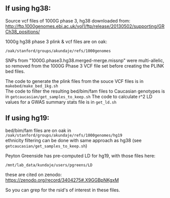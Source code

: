 
## If using hg38:   


Source vcf files of 1000G phase 3, hg38 downloaded from: http://ftp.1000genomes.ebi.ac.uk/vol1/ftp/release/20130502/supporting/GRCh38_positions/  

1000g hg38 phase 3 plink & vcf files are on oak:
```
/oak/stanford/groups/akundaje/refs/1000genomes
```

SNPs from "1000G.phase3.hg38.merged-merge.missnp" were multi-allelic, so removed from the 1000G Phase 3 VCF file set before creating the PLINK bed files.

The code to generate the plink files from the souce VCF files is in `makebed/make_bed_1kg.sh`  
The code to filter the resulting bed/bim/fam files to Caucasian genotypes is in `getcaucasian/get_samples_to_keep.sh`
The code to calculate r^2 LD values for a GWAS summary stats file is in `get_ld.sh`


## If using hg19:
bed/bim/fam files are on oak in `/oak/stanford/groups/akundaje/refs/1000genomes/hg19`  
ethnicity filtering can be done with same approach as hg38 (see `getcaucasian/get_samples_to_keep.sh`)

Peyton Greenside has pre-computed LD for hg19, with those files here:
```
/mnt/lab_data/kundaje/users/pgreens/LD
```
these are cited on zenodo: https://zenodo.org/record/3404275#.X9GGBpNKgxM

So you can grep for the rsid's of interest in these files. 







